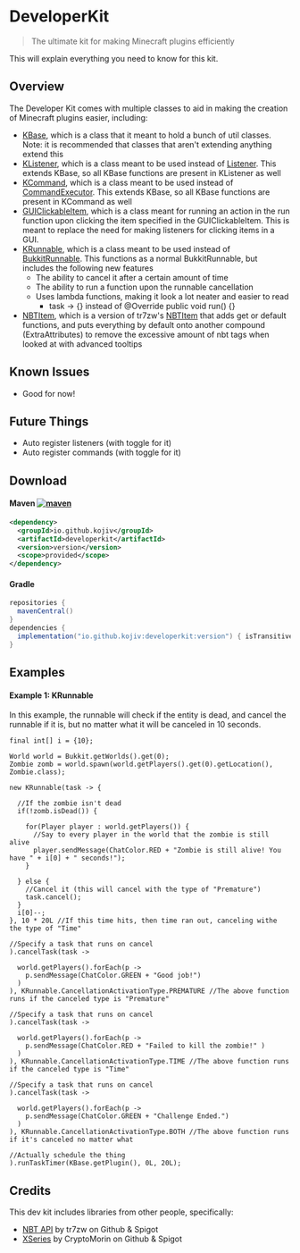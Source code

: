 # DeveloperKit

> The ultimate kit for making Minecraft plugins efficiently

This will explain everything you need to know for this kit.

## Overview

The Developer Kit comes with multiple classes to aid in making the creation of Minecraft plugins easier, including:

- [KBase](https://github.com/KojiV/DeveloperKit/blob/main/src/main/java/koji/developerkit/KBase.java), which is a class
  that it meant to hold a bunch of util classes. Note: it is recommended that classes that aren't extending anything
  extend this
- [KListener](https://github.com/KojiV/DeveloperKit/blob/main/src/main/java/koji/developerkit/listener/KListener.java),
  which is a class meant to be used instead
  of [Listener](https://hub.spigotmc.org/javadocs/bukkit/org/bukkit/event/Listener.html). This extends KBase, so all
  KBase functions are present in KListener as well
- [KCommand](https://github.com/KojiV/DeveloperKit/blob/main/src/main/java/koji/developerkit/commands/KCommand.java),
  which is a class meant to be used instead
  of [CommandExecutor](https://hub.spigotmc.org/javadocs/bukkit/org/bukkit/command/CommandExecutor.html). This extends
  KBase, so all KBase functions are present in KCommand as well
- [GUIClickableItem](https://github.com/KojiV/DeveloperKit/blob/main/src/main/java/koji/developerkit/gui/GUIClickableItem.java), which is a class meant for running an action in the run function upon clicking the item specified in the
  GUIClickableItem. This is meant to replace the need for making listeners for clicking items in a GUI.
- [KRunnable](https://github.com/KojiV/DeveloperKit/blob/main/src/main/java/koji/developerkit/runnable/KRunnable.java),
  which is a class meant to be used instead
  of [BukkitRunnable](https://hub.spigotmc.org/javadocs/bukkit/org/bukkit/scheduler/BukkitRunnable.html). This functions
  as a normal BukkitRunnable, but includes the following new features
  - The ability to cancel it after a certain amount of time
  - The ability to run a function upon the runnable cancellation
  - Uses lambda functions, making it look a lot neater and easier to read
    - task -> {} instead of @Override public void run() {}
- [NBTItem](https://github.com/KojiV/DeveloperKit/blob/main/src/main/java/koji/developerkit/utils/NBTItem.java), which is a version of tr7zw's [NBTItem](https://github.com/tr7zw/Item-NBT-API/blob/master/item-nbt-api/src/main/java/de/tr7zw/changeme/nbtapi/NBTItem.java) that adds get or default functions, and puts everything by default onto another compound (ExtraAttributes) to remove the excessive amount of nbt tags when looked at with advanced tooltips

## Known Issues
- Good for now!

## Future Things
- Auto register listeners (with toggle for it)
- Auto register commands (with toggle for it)

## Download

#### Maven [![maven](https://img.shields.io/maven-central/v/io.github.kojiv/developerkit)](https://s01.oss.sonatype.org/content/repositories/releases/io/github/kojiv/developerkit/)

```xml
<dependency>
  <groupId>io.github.kojiv</groupId>
  <artifactId>developerkit</artifactId>
  <version>version</version>
  <scope>provided</scope>
</dependency>
```
#### Gradle

```gradle
repositories {
  mavenCentral()
}
dependencies {
  implementation("io.github.kojiv:developerkit:version") { isTransitive = false }
}
```

## Examples

#### Example 1: KRunnable

In this example, the runnable will check if the entity is dead, and cancel the runnable if it is, but no matter what it will be canceled in 10 seconds. 
```
final int[] i = {10};

World world = Bukkit.getWorlds().get(0);
Zombie zomb = world.spawn(world.getPlayers().get(0).getLocation(), Zombie.class);

new KRunnable(task -> {

  //If the zombie isn't dead
  if(!zomb.isDead()) {
  
    for(Player player : world.getPlayers()) {
      //Say to every player in the world that the zombie is still alive
      player.sendMessage(ChatColor.RED + "Zombie is still alive! You have " + i[0] + " seconds!");
    }
    
  } else {
    //Cancel it (this will cancel with the type of "Premature")
    task.cancel();
  }
  i[0]--;
}, 10 * 20L //If this time hits, then time ran out, canceling withe the type of "Time"

//Specify a task that runs on cancel
).cancelTask(task -> 
  
  world.getPlayers().forEach(p -> 
    p.sendMessage(ChatColor.GREEN + "Good job!")
  )
), KRunnable.CancellationActivationType.PREMATURE //The above function runs if the canceled type is "Premature"
  
//Specify a task that runs on cancel
).cancelTask(task -> 
  
  world.getPlayers().forEach(p ->
    p.sendMessage(ChatColor.RED + "Failed to kill the zombie!" )
  )
), KRunnable.CancellationActivationType.TIME //The above function runs if the canceled type is "Time"

//Specify a task that runs on cancel
).cancelTask(task -> 
  
  world.getPlayers().forEach(p ->
    p.sendMessage(ChatColor.GREEN + "Challenge Ended.")
  )
), KRunnable.CancellationActivationType.BOTH //The above function runs if it's canceled no matter what
  
//Actually schedule the thing
).runTaskTimer(KBase.getPlugin(), 0L, 20L); 
```

## Credits

This dev kit includes libraries from other people, specifically:

- [NBT API](https://www.spigotmc.org/resources/nbt-api.7939/) by tr7zw on Github & Spigot
- [XSeries](https://www.spigotmc.org/threads/xseries-xmaterial-xparticle-xsound-xpotion-titles-actionbar-etc.378136/) by
  CryptoMorin on Github & Spigot
